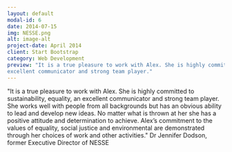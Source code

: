 ```yaml
---
layout: default
modal-id: 6
date: 2014-07-15
img: NESSE.png
alt: image-alt
project-date: April 2014
client: Start Bootstrap
category: Web Development
preview: "It is a true pleasure to work with Alex. She is highly committed to sustainability, equality, an
excellent communicator and strong team player."
---
```

"It is a true pleasure to work with Alex. She is highly committed to sustainability, equality, an
excellent communicator and strong team player. She works well with people from all
backgrounds but has an obvious ability to lead and develop new ideas. No matter what is
thrown at her she has a positive attitude and determination to achieve. Alex’s commitment to the values of equality, social justice and environmental are demonstrated through her choices of work and other activities." Dr Jennifer Dodson, former Executive Director of NESSE
